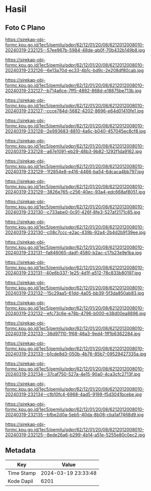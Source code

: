 # Hasil

## Foto C Plano

https://sirekap-obj-formc.kpu.go.id/1ec5/pemilu/pdpr/62/12/01/20/08/6212012008010-20240319-232125--57ee967b-5984-48de-ab0f-70b432b149b8.jpg

https://sirekap-obj-formc.kpu.go.id/1ec5/pemilu/pdpr/62/12/01/20/08/6212012008010-20240319-232126--6e13a70d-ec33-4b1c-bd9c-2e208df80cab.jpg

https://sirekap-obj-formc.kpu.go.id/1ec5/pemilu/pdpr/62/12/01/20/08/6212012008010-20240319-232127--b714a6ce-7ff5-4892-868d-e18875be713b.jpg

https://sirekap-obj-formc.kpu.go.id/1ec5/pemilu/pdpr/62/12/01/20/08/6212012008010-20240319-232127--ccce784d-5682-4202-8696-e64d01410fe1.jpg

https://sirekap-obj-formc.kpu.go.id/1ec5/pemilu/pdpr/62/12/01/20/08/6212012008010-20240319-232128--2e993683-8810-4a6c-b040-457045ec8cf8.jpg

https://sirekap-obj-formc.kpu.go.id/1ec5/pemilu/pdpr/62/12/01/20/08/6212012008010-20240319-232128--a67e1091-eb29-48b3-9b82-1292f1da9162.jpg

https://sirekap-obj-formc.kpu.go.id/1ec5/pemilu/pdpr/62/12/01/20/08/6212012008010-20240319-232129--1f2854e8-e416-4466-ba54-6dcaca4bb797.jpg

https://sirekap-obj-formc.kpu.go.id/1ec5/pemilu/pdpr/62/12/01/20/08/6212012008010-20240319-232129--3826e765-c256-40ec-93a4-edc668af8051.jpg

https://sirekap-obj-formc.kpu.go.id/1ec5/pemilu/pdpr/62/12/01/20/08/6212012008010-20240319-232130--c733abe0-0c91-426f-8fe3-527af2171c85.jpg

https://sirekap-obj-formc.kpu.go.id/1ec5/pemilu/pdpr/62/12/01/20/08/6212012008010-20240319-232130--c08c7ccc-e2ac-439b-92a4-2b4d2b9139ee.jpg

https://sirekap-obj-formc.kpu.go.id/1ec5/pemilu/pdpr/62/12/01/20/08/6212012008010-20240319-232131--fa846065-dadf-4580-b2ac-c17b23e9e1ba.jpg

https://sirekap-obj-formc.kpu.go.id/1ec5/pemilu/pdpr/62/12/01/20/08/6212012008010-20240319-232131--40e6b337-1e25-4d1f-a512-78c833b80197.jpg

https://sirekap-obj-formc.kpu.go.id/1ec5/pemilu/pdpr/62/12/01/20/08/6212012008010-20240319-232132--15c29aa5-61dd-4a05-bb39-5f3da850ab83.jpg

https://sirekap-obj-formc.kpu.go.id/1ec5/pemilu/pdpr/62/12/01/20/08/6212012008010-20240319-232132--efc73c6e-e78b-4796-b000-e38d00ea8896.jpg

https://sirekap-obj-formc.kpu.go.id/1ec5/pemilu/pdpr/62/12/01/20/08/6212012008010-20240319-232133--36d97110-1f68-48a3-9ed4-1ff1b6362284.jpg

https://sirekap-obj-formc.kpu.go.id/1ec5/pemilu/pdpr/62/12/01/20/08/6212012008010-20240319-232133--b1cde8d3-050b-4b76-85b7-09529427335a.jpg

https://sirekap-obj-formc.kpu.go.id/1ec5/pemilu/pdpr/62/12/01/20/08/6212012008010-20240319-232134--37caf750-527a-4e15-90a0-4ca3cfc2713f.jpg

https://sirekap-obj-formc.kpu.go.id/1ec5/pemilu/pdpr/62/12/01/20/08/6212012008010-20240319-232134--cfb10fc4-6968-4ad5-9199-f5d3041bcebe.jpg

https://sirekap-obj-formc.kpu.go.id/1ec5/pemilu/pdpr/62/12/01/20/08/6212012008010-20240319-232135--bfbe2d0a-5eb5-40da-8b08-cba1af7468d9.jpg

https://sirekap-obj-formc.kpu.go.id/1ec5/pemilu/pdpr/62/12/01/20/08/6212012008010-20240319-232125--8ede26a6-b299-4b14-a51e-5255e80c0ec2.jpg


## Metadata

| Key        | Value               |
| ---------- | ------------------- |
| Time Stamp | 2024-03-19 23:33:48 |
| Kode Dapil | 6201                |



